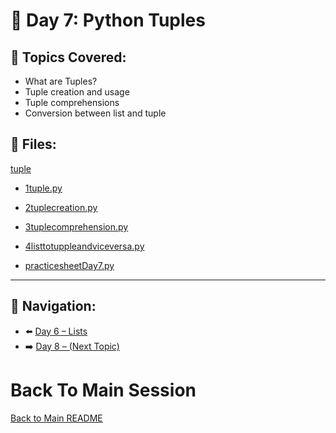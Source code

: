# 📘 Day 7: Python Tuples

## 🔹 Topics Covered:
- What are Tuples?
- Tuple creation and usage
- Tuple comprehensions
- Conversion between list and tuple

## 📄 Files:
[tuple](./1TUPPLE)
- [1tuple.py](./1TUPPLE/1tupple.py)
- [2tuplecreation.py](./1TUPPLE/2tuplecreation.py)
- [3tuplecomprehension.py](./1TUPPLE/3tuplecomprehension.py)
- [4listtotuppleandviceversa.py](./1TUPPLE/4listtotuppleandviceversa.py)


- [practicesheetDay7.py](./practicesheetDay7)

---

## 🔄 Navigation:
- ⬅️ [Day 6 – Lists](../DAY6/README.md)
- ➡️ [Day 8 – (Next Topic)](../DAY8/README.md) <!-- You can replace this with real topic once known -->


# Back To Main Session
[Back to Main README](../../README.md)
